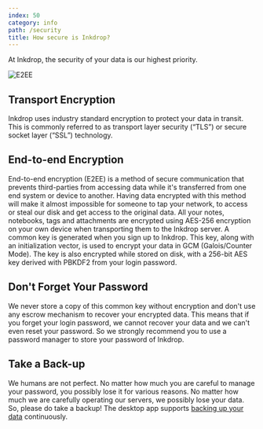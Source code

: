 ```yaml
---
index: 50
category: info
path: /security
title: How secure is Inkdrop?
---
```


At Inkdrop, the security of your data is our highest priority.

![E2EE](security_e2ee.png)

## Transport Encryption

Inkdrop uses industry standard encryption to protect your data in transit. This is commonly referred to as transport layer security (“TLS”) or secure socket layer (“SSL”) technology.

## End-to-end Encryption

End-to-end encryption (E2EE) is a method of secure communication that prevents third-parties from accessing data while it's transferred from one end system or device to another.
Having data encrypted with this method will make it almost impossible for someone to tap your network, to access or steal our disk and get access to the original data.
All your notes, notebooks, tags and attachments are encrypted using AES-256 encryption on your own device when transporting them to the Inkdrop server.
A common key is generated when you sign up to Inkdrop.
This key, along with an initialization vector, is used to encrypt your data in GCM (Galois/Counter Mode).
The key is also encrypted while stored on disk, with a 256-bit AES key derived with PBKDF2 from your login password.

## Don't Forget Your Password

We never store a copy of this common key without encryption and don't use any escrow mechanism to recover your encrypted data. This means that if you forget your login password, we cannot recover your data and we can't even reset your password.
So we strongly recommend you to use a password manager to store your password of Inkdrop.

## Take a Back-up

We humans are not perfect.
No matter how much you are careful to manage your password, you possibly lose it for various reasons.
No matter how much we are carefully operating our servers, we possibly lose your data.
So, please do take a backup!
The desktop app supports [backing up your data](/manual/backing-up-your-data) continuously.
